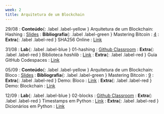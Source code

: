 ```yaml
---
week: 2
title: Arquitetura de um Blockchain
---
```


29/08
: **Conteúdo**{: .label .label-yellow } Arquitetura de um Blockchain: Hashing
  : [Slides](https://github.com/danilocurvelo/imd0913-2023/raw/main/slides/03-blockchain-architecture-hashing.pdf)
: **Bibliografia**{: .label .label-green } Mastering Bitcoin
  : [4](https://github.com/bitcoinbook/bitcoinbook/blob/develop/ch04.asciidoc)
: **Extra**{: .label .label-red } SHA256 Online
  : [Link](https://andersbrownworth.com/blockchain/hash)

31/08
: **Lab**{: .label .label-blue } 01-hashing
  : [Github Classroom](https://classroom.github.com/a/mrWt7jcx)
: **Extra**{: .label .label-red } Biblioteca *hashlib*
  : [Link](https://docs.python.org/3/library/hashlib.html)
: **Extra**{: .label .label-red } Guia GitHub Codespaces
  : [Link](https://docs.github.com/pt/codespaces/getting-started/quickstart)

05/09
: **Conteúdo**{: .label .label-yellow } Arquitetura de um Blockchain: Bloco
  : [Slides](https://github.com/danilocurvelo/imd0913-2023/raw/main/slides/04-blockchain-architecture-blocks.pdf)
: **Bibliografia**{: .label .label-green } Mastering Bitcoin
  : [9](https://github.com/bitcoinbook/bitcoinbook/blob/develop/ch09.asciidoc)
: **Extra**{: .label .label-red } Demo: Bloco
  : [Link](https://andersbrownworth.com/blockchain/block)
: **Extra**{: .label .label-red } Demo: Blockchain
  : [Link](https://andersbrownworth.com/blockchain/blockchain)

12/09
: **Lab**{: .label .label-blue } 02-blocks
  : [Github Classroom](#)
: **Extra**{: .label .label-red } Timestamps em Python
  : [Link](https://docs.python.org/3/library/time.html)
: **Extra**{: .label .label-red } Dicionários em Python
  : [Link](https://docs.python.org/3/tutorial/datastructures.html#dictionaries)
